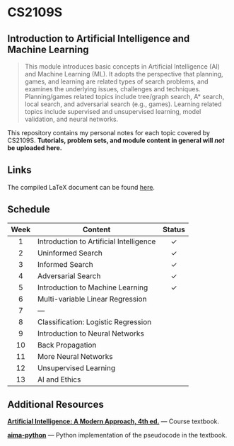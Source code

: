 # CS2109S #

## Introduction to Artificial Intelligence and Machine Learning ##

> This module introduces basic concepts in Artificial Intelligence (AI) and Machine Learning (ML). It adopts the perspective that planning, games, and learning are related types of search problems, and examines the underlying issues, challenges and techniques. Planning/games related topics include tree/graph search, A* search, local search, and adversarial search (e.g., games). Learning related topics include supervised and unsupervised learning, model validation, and neural networks.

This repository contains my personal notes for each topic covered by CS2109S. **Tutorials, problem sets, and module content in general will *not* be uploaded here.**

## Links ##

The compiled LaTeX document can be found [here](https://github.com/jontmy/nus-cs2109s/blob/master/src/cs2109s.pdf).

## Schedule ##

| **Week** | **Content**                                | **Status** |
|:--------:|--------------------------------------------|:----------:|
| 1        | Introduction to Artificial Intelligence    | ✓          |
| 2        | Uninformed Search                          | ✓          |
| 3        | Informed Search                            | ✓          |
| 4        | Adversarial Search                         | ✓          |
| 5        | Introduction to Machine Learning           | ✓          |
| 6        | Multi-variable Linear Regression           |            |
| 7        | —                                          |            |
| 8        | Classification: Logistic Regression        |            |
| 9        | Introduction to Neural Networks            |            |
| 10       | Back Propagation                           |            |
| 11       | More Neural Networks                       |            |
| 12       | Unsupervised Learning                      |            |
| 13       | AI and Ethics                              |            |

## Additional Resources ##

[**Artificial Intelligence: A Modern Approach, 4th ed.**](http://aima.cs.berkeley.edu/) — Course textbook.

[**aima-python**](https://github.com/aimacode/aima-python) — Python implementation of the pseudocode in the textbook.

